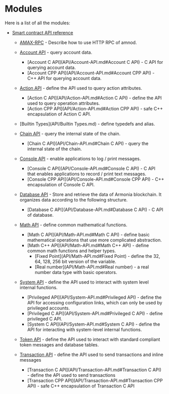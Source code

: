 # Modules


Here is a list of all the modules:

- [Smart contract API reference](SmartContract.md)  

  - [AMAX-RPC](API/AMAX-RPC.md) - Describe how to use HTTP RPC of amnod.

  - [Account API](API/Account-API.md) - query account data.

    - [Account C API](API/Account-API.md#Account C API) - C API for querying account data.
    - [Account CPP API](API/Account-API.md#Account CPP API) - C++ API for querying account data. 

  - [Action API](API/Action-API.md) - define the API used to query action attributes.

    - [Action C API](API/Action-API.md#Action C API) - define the API used to query operation attributes.
    - [Action CPP API](API/Action-API.md#Action CPP API) - safe C++ encapsulation of Action C API.

  - [Builtin Types](API/Builtin Types.md) - define typedefs and alias.

  - [Chain API](API/Chain-API.md) - query the internal state of the chain.

    - [Chain C API](API/Chain-API.md#Chain C API) - query the internal state of the chain.

  - [Console API](API/Console-API.md) - enable applications to log / print messages.

    - [Console C API](API/Console-API.md#Console C API) - C API that enables applications to record / print text messages.
    - [Console CPP API](API/Console-API.md#Console CPP API) - C++ encapsulation of Console C API.

  - [Database API](API/Database-API.md) - Store and retrieve the data of Armonia blockchain. It organizes data according to the following structure.

    - [Database C API](API/Database-API.md#Database C API) - C API of database.

  - [Math API](API/Math-API.md) - define common mathematical functions.

    - [Math C API](API/Math-API.md#Math C API) - define basic mathematical operations that use more complicated abstraction.
    - [Math C++ API](API/Math-API.md#Math C++ API) - define common math functions and helper types.
      - [Fixed Point](API/Math-API.md#Fixed Point) - define the 32, 64, 128, 256 bit version of the variable.
      - [Real number](API/Math-API.md#Real number) - a real number data type with basic operators. 

  - [System API](API/System-API.md) - define the API used to interact with system level internal functions.

    - [Privileged API](API/System-API.md#Privileged API) - define the API for accessing configuration links, which can only be used by privileged accounts.
    - [Privileged C API](API/System-API.md#Privileged C API) - define privileged C API.
    - [System C API](API/System-API.md#System C API) - define the API for interacting with system-level internal functions.

  - [Token API](API/Token-API.md) - define the API used to interact with standard compliant token messages and database tables.

  - [Transaction API](API/Transaction-API.md) - define the API used to send transactions and inline messages

    - [Transaction C API](API/Transaction-API.md#Transaction C API) - define the API used to send transactions
    - [Transaction CPP API](API/Transaction-API.md#Transaction CPP API) - safe C++ encapsulation of Transaction C API

